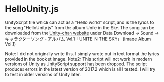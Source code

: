 # HelloUnity.js
UnityScript file which can act as a "Hello world" script, and is the lyrics to the song "HelloUnity.js" from the album Unite in the Sky.
The song can be downloaded from the [Unity-chan website](http://unity-chan.com/) under Data Download -> Sound -> キャラクターソング・アルバム Vol.1「UNITE IN THE SKY」 (Image Album Vol.1)

Note: I did not originally write this. I simply wrote out in text format the lyrics provided in the booklet image.
Note2: This script will not work in modern versions of Unity as UnityScript support has been dropped. The script produces errors in the latest version of 2017.2 which is all I tested. I will try to test in older versions of Unity later.
